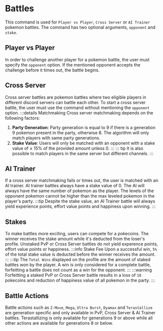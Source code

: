 # Battles

This command is used for `Player vs Player`, `Cross Server` or `AI Trainer` pokemon battles. The command has two optional arguments, `opponent` and `stake`. 

## Player vs Player

In order to challenge another player for a pokemon battle, the user must specify the `opponent` option. If the mentioned opponent accepts the challenge before it times out, the battle begins.

## Cross Server

Cross server battles are pokemon battles where two eligible players in different discord servers can battle each other. To start a cross server battle, the user must use the command without mentioning the `opponent` option.
:::details Matchmaking
Cross server matchmaking depends on the following factors:<br>
1. **Party Generation**: Party generation is equal to 9 if there is a generation 9 pokemon present in the party, otherwise 8. The algorithm will only match players with same party generations.<br>
2. **Stake Value**: Users will only be matched with an opponent with a stake value of ± 15% of the provided amount unless 0.
:::
::: tip
It is also possible to match players in the same server but different channels.
:::
## AI Trainer

If a cross server matchmaking fails or times out, the user is matched with an AI trainer. AI trainer battles always have a stake value of 0. The AI will always have the same number of pokemon as the player. The levels of the opponent pokemon cannot be higher than the max leveled pokemon in the player's party.
:::tip
Despite the stake value, an AI Trainer battle will always yield experience points, effort value points and happiness upon winning.
:::

## Stakes

To make battles more exciting, users can compete for a pokecoins. The winner receives the stake amount while it's deducted from the loser's profile. Unstaked PvP or Cross Server battles do not yield experence points, effort value points or happiness.
:::info Stake Fee
Upon a successful win, `5%` of the total stake value is deducted before the winner receives the amount.
:::
:::tip
The `Total Wins` displayed on the profile are the amount of staked battles won by the player. A win is only considered for a complete battle, forfeitting a battle does not count as a win for the opponent.
:::
:::warning
Forfeitting a staked PvP or Cross Server battle results in a loss of `10` pokecoins and reduction of happiness value of all pokemon in the party.
:::

## Battle Actions

Battle actions such as `Z-Move`, `Mega`, `Ultra Burst`, `Dyamax` and `Terastallize` are generation specific and only available in PvP, Cross Server & AI Trainer battles. Terastallizing is only available for generations 9 or above while all other actions are available for generations 8 or below.